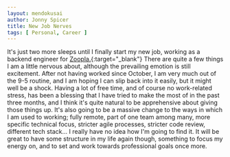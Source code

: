 ```yaml
---
layout: mendokusai
author: Jonny Spicer
title: New Job Nerves
tags: [ Personal, Career ]
---
```

It's just two more sleeps until I finally start my new job, working as a backend engineer for [Zoopla.](https://www.zoopla.co.uk/){:target="_blank"} There are quite a few things I am
a little nervous about, although the prevailing emotion is still excitement. After not having worked since October, I am very much out of the 9-5 routine, and I am hoping I can slip
back into it easily, but it might well be a shock. Having a lot of free time, and of course no work-related stress, has been a blessing that I have tried to make the most of in the
past three months, and I think it's quite natural to be apprehensive about giving those things up. It's also going to be a massive change to the ways in which I am used to working;
fully remote, part of one team among many, more specific technical focus, stricter agile processes, stricter code review, different tech stack... I really have no idea how I'm going to
find it. It will be great to have some structure in my life again though, something to focus my energy on, and to set and work towards professional goals once more.
